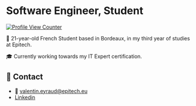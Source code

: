 # Software Engineer, Student
<!--

[![Github Stats](https://github-readme-stats.vercel.app/api?username=pyrroz&count_private=true&show_icons=true&theme=dark)](https://github.com/pyrroz)
[![Top Langs](https://github-readme-stats.vercel.app/api/top-langs/?username=pyrroz&layout=compact&count_private=true&theme=dark)](https://github.com/pyrroz)
-->

[![Profile View Counter](https://komarev.com/ghpvc/?username=pyrroz)](https://github.com/pyrroz)

📖 21-year-old French Student based in Bordeaux, in my third year of studies at Epitech.


🎓 Currently working towards my IT Expert certification.

## 📩 Contact
- 📩 valentin.eyraud@epitech.eu
- [Linkedin](https://www.linkedin.com/in/valentin-eyraud/)
